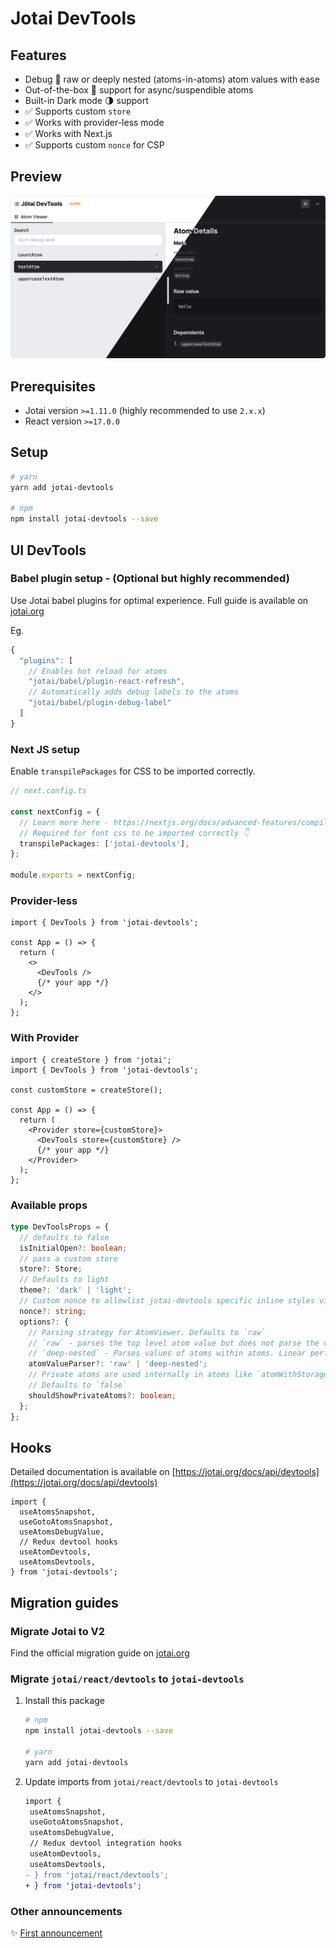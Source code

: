 # Jotai DevTools

## Features

- Debug 🐞 raw or deeply nested (atoms-in-atoms) atom values with ease
- Out-of-the-box 🔌 support for async/suspendible atoms
- Built-in Dark mode 🌗 support
- ✅ Supports custom `store`
- ✅ Works with provider-less mode
- ✅ Works with Next.js
- ✅ Supports custom `nonce` for CSP

## Preview

<p>
    <a href="https://www.npmjs.com/package/jotai-devtools">
      <img alt="Jotai DevTools Screenshot" src="./docs/internal/demo-screenshot.png" width="750"/>
  </a>
</p>

## Prerequisites

- Jotai version `>=1.11.0` (highly recommended to use `2.x.x`)
- React version `>=17.0.0`

## Setup

```sh
# yarn
yarn add jotai-devtools

# npm
npm install jotai-devtools --save
```

## UI DevTools

### Babel plugin setup - (Optional but highly recommended)

Use Jotai babel plugins for optimal experience. Full guide is available on
[jotai.org](https://jotai.org/docs/tools/babel)

Eg.

```ts
{
  "plugins": [
    // Enables hot reload for atoms
    "jotai/babel/plugin-react-refresh",
    // Automatically adds debug labels to the atoms
    "jotai/babel/plugin-debug-label"
  ]
}
```

### Next JS setup

Enable `transpilePackages` for CSS to be imported correctly.

```ts
// next.config.ts

const nextConfig = {
  // Learn more here - https://nextjs.org/docs/advanced-features/compiler#module-transpilation
  // Required for font css to be imported correctly 👇
  transpilePackages: ['jotai-devtools'],
};

module.exports = nextConfig;
```

### Provider-less

```tsx
import { DevTools } from 'jotai-devtools';

const App = () => {
  return (
    <>
      <DevTools />
      {/* your app */}
    </>
  );
};
```

### With Provider

```tsx
import { createStore } from 'jotai';
import { DevTools } from 'jotai-devtools';

const customStore = createStore();

const App = () => {
  return (
    <Provider store={customStore}>
      <DevTools store={customStore} />
      {/* your app */}
    </Provider>
  );
};
```

### Available props

```ts
type DevToolsProps = {
  // defaults to false
  isInitialOpen?: boolean;
  // pass a custom store
  store?: Store;
  // Defaults to light
  theme?: 'dark' | 'light';
  // Custom nonce to allowlist jotai-devtools specific inline styles via CSP
  nonce?: string;
  options?: {
    // Parsing strategy for AtomViewer. Defaults to `raw`
    // `raw` - parses the top level atom value but does not parse the values of atoms within atoms
    // `deep-nested` - Parses values of atoms within atoms. Linear performance curve. Bigger the object, the slower the performance
    atomValueParser?: 'raw' | 'deep-nested';
    // Private atoms are used internally in atoms like `atomWithStorage` or `atomWithLocation`, etc. to manage state.
    // Defaults to `false`
    shouldShowPrivateAtoms?: boolean;
  };
};
```

## Hooks

Detailed documentation is available on
[https://jotai.org/docs/api/devtools](https://jotai.org/docs/api/devtools)

```tsx
import {
  useAtomsSnapshot,
  useGotoAtomsSnapshot,
  useAtomsDebugValue,
  // Redux devtool hooks
  useAtomDevtools,
  useAtomsDevtools,
} from 'jotai-devtools';
```

## Migration guides

### Migrate Jotai to V2

Find the official migration guide on
[jotai.org](https://jotai.org/docs/guides/migrating-to-v2-api)

### Migrate `jotai/react/devtools` to `jotai-devtools`

1. Install this package

   ```sh
   # npm
   npm install jotai-devtools --save

   # yarn
   yarn add jotai-devtools
   ```

2. Update imports from `jotai/react/devtools` to `jotai-devtools`
   ```diff
   import {
    useAtomsSnapshot,
    useGotoAtomsSnapshot,
    useAtomsDebugValue,
    // Redux devtool integration hooks
    useAtomDevtools,
    useAtomsDevtools,
   - } from 'jotai/react/devtools';
   + } from 'jotai-devtools';
   ```

### Other announcements

✨ [First announcement](https://twitter.com/dai_shi/status/1611717249471246338)
